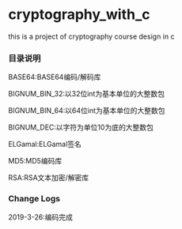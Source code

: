 # cryptography_with_c
this is a project of cryptography course design in c

### 目录说明

BASE64:BASE64编码/解码库

BIGNUM_BIN_32:以32位int为基本单位的大整数包

BIGNUM_BIN_64:以64位int为基本单位的大整数包

BIGNUM_DEC:以字符为单位10为底的大整数包

ELGamal:ELGamal签名

MD5:MD5编码库

RSA:RSA文本加密/解密库

### Change Logs
2019-3-26:编码完成